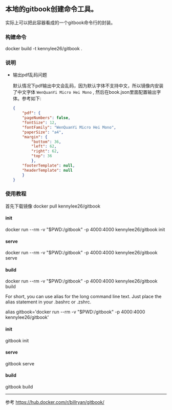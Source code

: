 本地的gitbook创建命令工具。
---

实际上可以把此容器看成的一个gitbook命令行的封装。

### 构建命令

docker build -t kennylee26/gitbook .

### 说明

* 输出pdf乱码问题

	默认情况下pdf输出中文会乱码，因为默认字体不支持中文，所以镜像内安装了中文字体 ```WenQuanYi Micro Hei Mono``` , 然后在book.json里面配置输出字体。参考如下: 
	
	```json
	{
	    "pdf": {
        "pageNumbers": false,
        "fontSize": 12,
        "fontFamily": "WenQuanYi Micro Hei Mono",
        "paperSize": "a4",
        "margin": {
            "bottom": 36,
            "left": 62,
            "right": 62,
            "top": 36
        	},
        "footerTemplate": null,
        "headerTemplate": null
    	}
    }
	```


### 使用教程

首先下载镜像
docker pull kennylee26/gitbook

#### init
docker run --rm -v "$PWD:/gitbook" -p 4000:4000 kennylee26/gitbook init

#### serve
docker run --rm -v "$PWD:/gitbook" -p 4000:4000 kennylee26/gitbook serve

#### build
docker run --rm -v "$PWD:/gitbook" -p 4000:4000 kennylee26/gitbook build

For short, you can use alias for the long command line text. Just place the alias statement in your .bashrc or .zshrc.

alias gitbook='docker run --rm -v "$PWD:/gitbook" -p 4000:4000 kennylee26/gitbook'

#### init
gitbook init

#### serve
gitbook serve

#### build
gitbook build

----
参考 https://hub.docker.com/r/billryan/gitbook/
